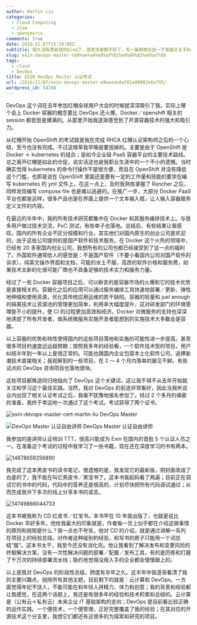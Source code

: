 ```yaml
---
author: Martin Liu
categories:
  - Cloud Computing
  - itsm
  - opensource
comments: true
date: 2016-11-07T15:19:08Z
subtitle: 很久没有更新我的blog了，感觉浑身都不好了，写一篇稍微总结一下我最近关于DevOps的相关状态和进展。
slug: exin-devops-master-%e8%ae%a4%e8%af%81%e8%80%83%e8%af%95
tags:
  - cloud
  - DevOps
title: EXIN DevOps Master 认证考试
url: /2016/11/07/exin-devops-master-e8aea4e8af81e88083e8af95/
wordpress_id: 54188
---
```


DevOps 这个词在去年参加红帽全球用户大会的时候就深深吸引了我，实际上哪个会上 Docker 容器的概念要比 DevOps 还火爆。Docker／openshift 相关的 session 都尝尝是爆满的。从那里开始我逐渐感觉到了开源容器技术的强大和吸引力。

从红帽开始 OpenShift 的考试就是我在完成 RHCA 红帽认证架构师之后的一个心结，至今也没有完成。不过这根草我早晚是要拔掉的。主要是由于 OpenShift 是 Docker ＋ kubernetes 的组合；是如今企业级 PaaS 容器平台的主要技术路线。总之离开红帽是如此的仓促，说实话这也是我职业生涯中的一个不小的遗憾。当时确实觉得 kubernetes 的命令行操作不是很方便，而且在 OpenShift 并没有降低这个门槛，也即是说在 OpenShift 里面还是要有一定的工作量和技能的要求在编写 kubernetes 的 yml 文件上。在这一点上，及时我熟练掌握了 Rancher 之后，同样发现编写 compose file 也是难以逃避的。在推广一步，大部分 Docker PaaS 平台也都是这样，很多产品也是在界面上提供一个文本输入框，让人输入容器服务定义文件的内容。

在最近的半年中，我的所有技术研究都集中在 Docker 和其服务编排技术上。与很多用户做过技术交流，PoC 测试，有些单子也落地。总结后，有些结果让我感叹。国内的所有企业不区分规模和行业，其实他们对国内原生的创业公司是欢迎的，由于这些公司提供的是国产软件和技术服务。在 Docker 这个火热的领域中，已经有 20 多家国内创业公司，我想所有的公司也都已经接受到了这一点的福利了。外国软件通常给人的感觉是：不是国产软件（不要小看国内公司对国产软件的诉求），纯英文操作界面和文档，可能的水土不服，高昂的软件价格和服务费，如果技术太新的化很可能厂商也不具备足够的技术实力和服务力量。

经过了一些 Docker 容器项目之后，可以断言的是容器市场的火爆和它的技术优势是直接相关的。容器化之后的应用可以通过服务编排工具快速地部署／更新、弹性地伸缩和使用资源，优化其传统应用运维的若干缺陷。容器的轻量和 just enough 的隔离技术让资源池的管理更加简单，利用率大幅度提升，这对研发部门的环境管理是不小的提升，使 CI 的过程更加高效和经济。Docker 对微服务的支持也深深地诱惑了所有开发者，做系统微服务实施开发者能想到的实施技术大多数会是容器。

以上容器的优势和特性使得国内的这些项目落地和实施的可能性进一步提高，甚至很多项目的速度远远超预期；按照我多年的经验看，一个软件技术型的项目，用户纠结半年到一年以上是很正常的。可能也跟国内企业包容本土化软件公司，追捧新潮技术直接相关；我观察到的一些项目，在 2 ～ 4 个月内落单的屡见不鲜。有些试点的 DevOps 咨询项目也落地很快。

这些项目都殊途同归地指向了 DevOps 这个关键词，这让我不得不从去年开始就关注和学习这个最佳实践。当然，我对 DevOps 的前途非常看好，因此当我听说业内出现了相关认证考试之后，我毫不犹豫地报名参加了。经过 2 个多月的缜密的准备，我终于幸运地一次通过了这个考试。考试获得了两个证书。

![exin-devops-master-cert-martin-liu](http://7bv9gn.com1.z0.glb.clouddn.com/wp-content/uploads/2016/11/EXIN-DevOps-Master-Cert-Martin-Liu.jpg) DevOps Master

![DevOps Master 认证自由讲师](http://7bv9gn.com1.z0.glb.clouddn.com/wp-content/uploads/2016/11/certificate-devops-freelance-trainer-Liu-Zheng.jpg) DevOps Master 认证自由讲师

我参加的是讲师认证培训 TTT，很高兴能成为 Exin 在国内的首批 5 个认证人员之一。在准备这个考试的过程中我学习了一些书籍，现在还在深度学习的书有两本。

![14678659256890](http://7bv9gn.com1.z0.glb.clouddn.com/wp-content/uploads/2016/11/14678659256890.jpg)

我完成了这本黑皮书的读书笔记，很遗憾的是，我发现它的最新版，把封面改成了白底的了，我不能在叫它黑皮书／黑宝书了。这本书我起码看了两遍；目前正在调试它的书中的代码，代码中的营养还是很高的，计划尽快把所有代码调试通过；从而完成我许下多次的线上分享本书的诺言。

![14749866044733](http://7bv9gn.com1.z0.glb.clouddn.com/wp-content/uploads/2016/11/14749866044733.jpg)

这本书被我称为 CD 红皮书／红宝书。本书早在 10 年就出版了，也就是说比 Docker 早好多年。他给我最大的印象就是，作者每一页上似乎都在介绍这做事情的原则和规矩是什么？我一点也不夸张，他对 CD 的介绍，就是通过讲解一系列在项目上的经验总结。对作者这种级别的经验，和写书的房子只能用一个词总结“服”。这本书太干，我至今还没有消化完。他让我看到了解决发布和变更风险的终极解决方案，没有一次性解决问题的部署／配置／发布工具，有的是历练和打磨了千万次的持续部署流水线；隐约地觉得没用入手的企业都会慢慢跟上的。

以上是我对 DevOps 的阶段性总结，跨度有半年之久。这半年中我逐渐看清了我的主要兴趣点，抛除所有其他主题，目前剩下的就是：云计算和 DevOps。一方面觉得年纪不饶人，不能可能在和年轻人拼精力、体力和创意；我的背景和经验都让我感觉，在这两个话题上，我还是有很多年的经验和技术积累和总结的。云计算是（公有云＋私有云）未来企业 IT 基础架构的走向；DevOps 是目前看比较正确的运作实践。一个便技术，一个便管理，正好完整覆盖了我的经验；在其对应的开源技术这个分支里，我想它们都还有这很多的为探索和研究的项目。
